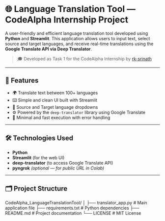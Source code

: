 # 🌐 Language Translation Tool — CodeAlpha Internship Project

A user-friendly and efficient language translation tool developed using **Python** and **Streamlit**. This application allows users to input text, select source and target languages, and receive real-time translations using the **Google Translate API via Deep Translator**.

> 🎓 Developed as Task 1 for the CodeAlpha Internship by [rk-srinath](https://github.com/rk-srinath)

---

## 📌 Features

- 🌍 Translate text between 100+ languages
- ⌨️ Simple and clean UI built with Streamlit
- 🔄 Source and Target language dropdowns
- ⚙️ Powered by the `deep-translator` library using Google Translate
- 🧠 Minimal and fast execution with error handling

---

## 🛠️ Technologies Used

- **Python**
- **Streamlit** (for the web UI)
- **deep-translator** (to access Google Translate API)
- **pyngrok** *(optional — for public URL in Colab)*

---

## 🗂️ Project Structure

CodeAlpha_LanguageTranslationTool/
│
├── translator_app.py # Main application file
├── requirements.txt # Python dependencies
├── README.md # Project documentation
└── LICENSE # MIT License
